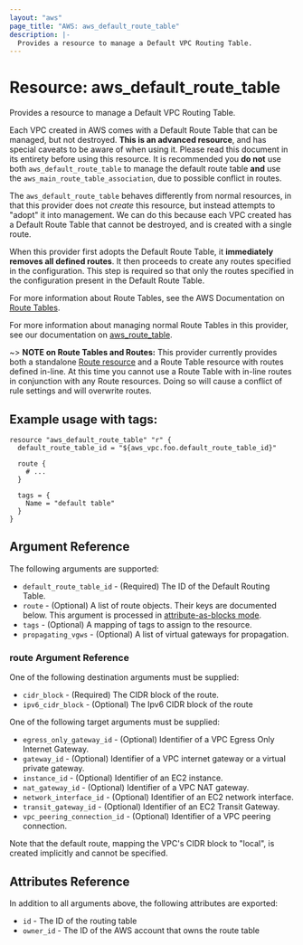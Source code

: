 ```yaml
---
layout: "aws"
page_title: "AWS: aws_default_route_table"
description: |-
  Provides a resource to manage a Default VPC Routing Table.
---
```


# Resource: aws_default_route_table

Provides a resource to manage a Default VPC Routing Table.

Each VPC created in AWS comes with a Default Route Table that can be managed, but not
destroyed. **This is an advanced resource**, and has special caveats to be aware
of when using it. Please read this document in its entirety before using this
resource. It is recommended you **do not** use both `aws_default_route_table` to
manage the default route table **and** use the `aws_main_route_table_association`,
due to possible conflict in routes.

The `aws_default_route_table` behaves differently from normal resources, in that
this provider does not _create_ this resource, but instead attempts to "adopt" it
into management. We can do this because each VPC created has a Default Route
Table that cannot be destroyed, and is created with a single route.

When this provider first adopts the Default Route Table, it **immediately removes all
defined routes**. It then proceeds to create any routes specified in the
configuration. This step is required so that only the routes specified in the
configuration present in the Default Route Table.

For more information about Route Tables, see the AWS Documentation on
[Route Tables][aws-route-tables].

For more information about managing normal Route Tables in this provider, see our
documentation on [aws_route_table][tf-route-tables].

~> **NOTE on Route Tables and Routes:** This provider currently
provides both a standalone [Route resource](route.html) and a Route Table resource with routes
defined in-line. At this time you cannot use a Route Table with in-line routes
in conjunction with any Route resources. Doing so will cause
a conflict of rule settings and will overwrite routes.


## Example usage with tags:

```hcl
resource "aws_default_route_table" "r" {
  default_route_table_id = "${aws_vpc.foo.default_route_table_id}"

  route {
    # ...
  }

  tags = {
    Name = "default table"
  }
}
```

## Argument Reference

The following arguments are supported:

* `default_route_table_id` - (Required) The ID of the Default Routing Table.
* `route` - (Optional) A list of route objects. Their keys are documented below.
  This argument is processed in [attribute-as-blocks mode](/docs/configuration/attr-as-blocks.html).
* `tags` - (Optional) A mapping of tags to assign to the resource.
* `propagating_vgws` - (Optional) A list of virtual gateways for propagation.

### route Argument Reference

One of the following destination arguments must be supplied:

* `cidr_block` - (Required) The CIDR block of the route.
* `ipv6_cidr_block` - (Optional) The Ipv6 CIDR block of the route

One of the following target arguments must be supplied:

* `egress_only_gateway_id` - (Optional) Identifier of a VPC Egress Only Internet Gateway.
* `gateway_id` - (Optional) Identifier of a VPC internet gateway or a virtual private gateway.
* `instance_id` - (Optional) Identifier of an EC2 instance.
* `nat_gateway_id` - (Optional) Identifier of a VPC NAT gateway.
* `network_interface_id` - (Optional) Identifier of an EC2 network interface.
* `transit_gateway_id` - (Optional) Identifier of an EC2 Transit Gateway.
* `vpc_peering_connection_id` - (Optional) Identifier of a VPC peering connection.

Note that the default route, mapping the VPC's CIDR block to "local", is created implicitly and cannot be specified.

## Attributes Reference

In addition to all arguments above, the following attributes are exported:

* `id` - The ID of the routing table
* `owner_id` - The ID of the AWS account that owns the route table


[aws-route-tables]: http://docs.aws.amazon.com/AmazonVPC/latest/UserGuide/VPC_Route_Tables.html#Route_Replacing_Main_Table
[tf-route-tables]: /docs/providers/aws/r/route_table.html
